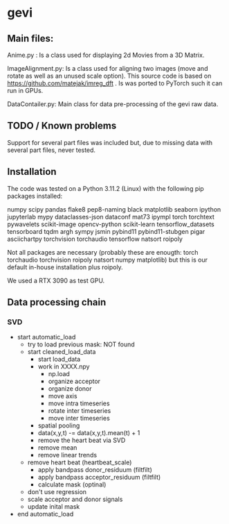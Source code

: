 # gevi

## Main files:

Anime.py : Is a class used for displaying 2d Movies from a 3D Matrix.

ImageAlignment.py: Is a class used for aligning two images (move and rotate as well as an unused scale option). This source code is based on https://github.com/matejak/imreg_dft . Is was ported to PyTorch such it can run in GPUs.

DataContailer.py: Main class for data pre-processing of the gevi raw data.  

## TODO / Known problems

Support for several part files was included but, due to missing data with several part files, never tested. 

## Installation 

The code was tested on a Python 3.11.2 (Linux) with the following pip packages installed:

numpy scipy pandas flake8 pep8-naming black matplotlib seaborn ipython jupyterlab mypy dataclasses-json dataconf mat73 ipympl torch torchtext pywavelets scikit-image opencv-python scikit-learn tensorflow_datasets tensorboard tqdm argh sympy jsmin pybind11 pybind11-stubgen pigar asciichartpy torchvision torchaudio tensorflow natsort roipoly 

Not all packages are necessary (probably these are enougth: torch torchaudio torchvision roipoly natsort numpy matplotlib) but this is our default in-house installation plus roipoly. 

We used a RTX 3090 as test GPU. 


## Data processing chain

### SVD

- start automatic_load
  - try to load previous mask: NOT found
  - start cleaned_load_data
    - start load_data
    - work in XXXX.npy
      - np.load
      - organize acceptor
      - organize donor
      - move axis
      - move intra timeseries
      - rotate inter timeseries
      - move inter timeseries
    - spatial pooling
    - data(x,y,t) -= data(x,y,t).mean(t) + 1
    - remove the heart beat via SVD
    - remove mean
    - remove linear trends
  - remove heart beat (heartbeat_scale)
    - apply bandpass donor_residuum (filtfilt)
    - apply bandpass acceptor_residuum (filtfilt)
    - calculate mask (optinal)
  - don't use regression
  - scale acceptor and donor signals
  - update inital mask
- end automatic_load

